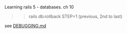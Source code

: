 Learning rails 5 - databases.
ch 10

>> rails db:rollback STEP=1 (previous, 2nd to last)


see [DEBUGGING.md](./DEBUGGING.md)